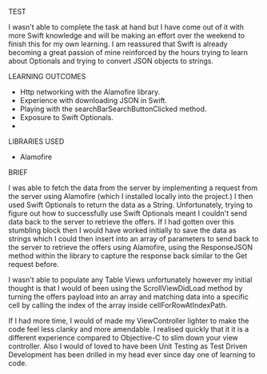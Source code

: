 TEST

I wasn't able to complete the task at hand but I have come out of it with more Swift knowledge and will be making an effort over the weekend to finish this for my own learning. I am reassured that Swift is already becoming a great passion of mine reinforced by the hours trying to learn about Optionals and trying to convert JSON objects to strings.

LEARNING OUTCOMES

- Http networking with the Alamofire library.
- Experience with downloading JSON in Swift.
- Playing with the searchBarSearchButtonClicked method.
- Exposure to Swift Optionals.
- 

LIBRARIES USED

- Alamofire

BRIEF

I was able to fetch the data from the server by implementing a request from the server using Alamofire (which I installed locally into the project.) I then used Swift Optionals to return the data as a String. Unfortunately, trying to figure out how to successfully use Swift Optionals meant I couldn't send data back to the server to retrieve the offers. If I had gotten over this stumbling block then I would have worked initially to save the data as strings which I could then insert into an array of parameters to send back to the server to retrieve the offers using Alamofire, using the ResponseJSON method within the library to capture the response back similar to the Get request before. 

I wasn't able to populate any Table Views unfortunately however my initial thought is that I would of been using the ScrollViewDidLoad method by turning the offers payload into an array and matching data into a specific cell by calling the index of the array inside cellForRowAtIndexPath.

If I had more time, I would of made my ViewController lighter to make the code feel less clanky and more amendable. I realised quickly that it it is a different experience compared to Objective-C to slim down your view controller. Also I would of loved to have been Unit Testing as Test Driven Development has been drilled in my head ever since day one of learning to code.